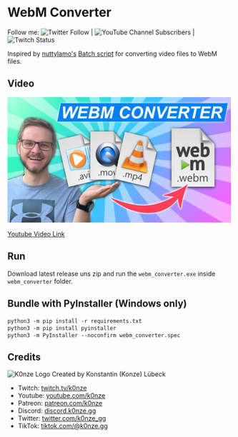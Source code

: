 # WebM Converter

Follow me: ![Twitter Follow](https://img.shields.io/twitter/follow/k0nze_gg?style=social) | ![YouTube Channel Subscribers](https://img.shields.io/youtube/channel/subscribers/UClinoEvnpv_TzF4HNNaE5cQ?style=social) | ![Twitch Status](https://img.shields.io/twitch/status/k0nze?style=social)

Inspired by [nuttylamo's](https://github.com/nuttylmao) [Batch script](https://github.com/nuttylmao/Nutty-s-WebM-Converter) for converting video files to WebM files.

## Video

<a href="https://youtu.be/dt3BKlOYaVQ">
    <img src="./images/youtube_thumbnail.png" width="500"/>
</a>

[Youtube Video Link](https://youtu.be/dt3BKlOYaVQ)


## Run

Download latest release uns zip and run the `webm_converter.exe` inside `webm_converter` folder.

## Bundle with PyInstaller (Windows only)

```
python3 -m pip install -r requirements.txt
python3 -m pip install pyinstaller
python3 -m PyInstaller --noconfirm webm_converter.spec
```

## Credits
![K0nze Logo](./images/k_logo_30x30.png "Logo") Created by Konstantin (Konze) Lübeck

 * Twitch: [twitch.tv/k0nze](https://twitch.tv/k0nze) 
 * Youtube: [youtube.com/k0nze](https://youtube.com/k0nze) 
 * Patreon: [patreon.com/k0nze](https://patreon.com/k0nze) 
 * Discord: [discord.k0nze.gg](https://discord.k0nze.gg) 
 * Twitter: [twitter.com/k0nze_gg](https://twitter.com/k0nze_gg)
 * TikTok: [tiktok.com/@k0nze.gg](https://tiktok.com/@k0nze.gg) 

